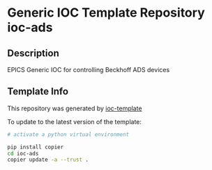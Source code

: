 # Generic IOC Template Repository ioc-ads

## Description
EPICS Generic IOC for controlling Beckhoff ADS devices

## Template Info
This repository was generated by
[ioc-template](https://github.com/epics-containers/ioc-template)

To update to the latest version of the template:

```bash
# activate a python virtual environment

pip install copier
cd ioc-ads
copier update -a --trust .
```